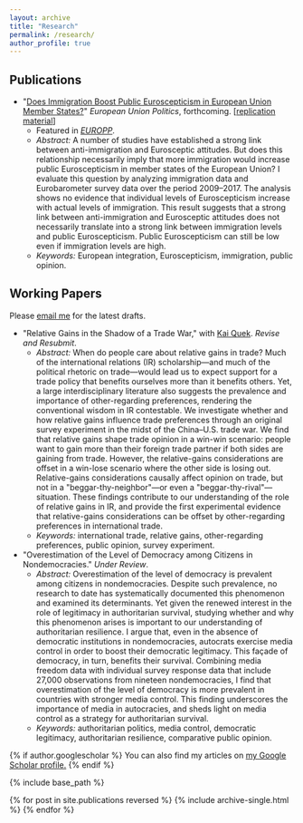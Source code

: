 ```yaml
---
layout: archive
title: "Research"
permalink: /research/
author_profile: true
---
```


## Publications
  * "[Does Immigration Boost Public Euroscepticism in European Union Member States?](https://doi.org/10.1177/14651165211030428)" _European Union Politics_, forthcoming. [[replication material](https://github.com/Eddy-Yeung/euroscepticism-and-immigration)]
      * Featured in [_EUROPP_](https://blogs.lse.ac.uk/europpblog/2021/08/02/there-is-no-evidence-that-immigration-boosts-euroscepticism-in-eu-member-states/).
      * _Abstract:_ A number of studies have established a strong link between anti-immigration and Eurosceptic attitudes. But does this relationship necessarily imply that more immigration would increase public Euroscepticism in member states of the European Union? I evaluate this question by analyzing immigration data and Eurobarometer survey data over the period 2009–2017. The analysis shows no evidence that individual levels of Euroscepticism increase with actual levels of immigration. This result suggests that a strong link between anti-immigration and Eurosceptic attitudes does not necessarily translate into a strong link between immigration levels and public Euroscepticism. Public Euroscepticism can still be low even if immigration levels are high.
      * _Keywords:_ European integration, Euroscepticism, immigration, public opinion.

## Working Papers
Please [email me](mailto:shing.fung.yeung@emory.edu) for the latest drafts.
  * "Relative Gains in the Shadow of a Trade War," with [Kai Quek](https://ppaweb.hku.hk/f/quek). _Revise and Resubmit_.
      * _Abstract:_ When do people care about relative gains in trade? Much of the international relations (IR) scholarship—and much of the political rhetoric on trade—would lead us to expect support for a trade policy that benefits ourselves more than it benefits others. Yet, a large interdisciplinary literature also suggests the prevalence and importance of other-regarding preferences, rendering the conventional wisdom in IR contestable. We investigate whether and how relative gains influence trade preferences through an original survey experiment in the midst of the China–U.S. trade war. We find that relative gains shape trade opinion in a win-win scenario: people want to gain more than their foreign trade partner if both sides are gaining from trade. However, the relative-gains considerations are offset in a win-lose scenario where the other side is losing out. Relative-gains considerations causally affect opinion on trade, but not in a "beggar-thy-neighbor"—or even a "beggar-thy-rival"—situation. These findings contribute to our understanding of the role of relative gains in IR, and provide the first experimental evidence that relative-gains considerations can be offset by other-regarding preferences in international trade.
      * _Keywords:_ international trade, relative gains, other-regarding preferences, public opinion, survey experiment.
  * "Overestimation of the Level of Democracy among Citizens in Nondemocracies." _Under Review_.
      * _Abstract:_ Overestimation of the level of democracy is prevalent among citizens in nondemocracies. Despite such prevalence, no research to date has systematically documented this phenomenon and examined its determinants. Yet given the renewed interest in the role of legitimacy in authoritarian survival, studying whether and why this phenomenon arises is important to our understanding of authoritarian resilience. I argue that, even in the absence of democratic institutions in nondemocracies, autocrats exercise media control in order to boost their democratic legitimacy. This façade of democracy, in turn, benefits their survival. Combining media freedom data with individual survey response data that include 27,000 observations from nineteen nondemocracies, I find that overestimation of the level of democracy is more prevalent in countries with stronger media control. This finding underscores the importance of media in autocracies, and sheds light on media control as a strategy for authoritarian survival.
      * _Keywords:_ authoritarian politics, media control, democratic legitimacy, authoritarian resilience, comparative public opinion.

{% if author.googlescholar %}
  You can also find my articles on <u><a href="{{author.googlescholar}}">my Google Scholar profile</a>.</u>
{% endif %}

{% include base_path %}

{% for post in site.publications reversed %}
  {% include archive-single.html %}
{% endfor %}
